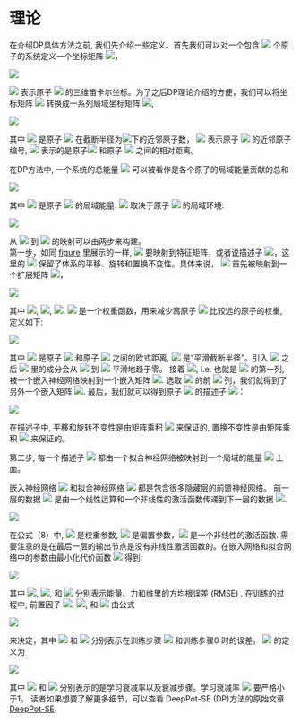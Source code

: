 # 理论

在介绍DP具体方法之前, 我们先介绍一些定义。首先我们可以对一个包含 <img src="https://latex.codecogs.com/svg.image?N"> 个原子的系统定义一个坐标矩阵 <img src="https://latex.codecogs.com/svg.image?\mathcal{R}&space;\in&space;\mathbb{R}^{N&space;\times&space;3}">，

<img src="https://latex.codecogs.com/svg.image?\mathcal{R}=\left\{{r}_{1}^{T},&space;\cdots,&space;{r}_{i}^{T},&space;\cdots,&space;{r}_{N}^{T}\right\}^{T},&space;{r}_{i}=\left(x_{i},&space;y_{i},&space;z_{i}\right),(1)">

<img src="https://latex.codecogs.com/svg.image?{r}_{i}"> 表示原子 <img src="https://latex.codecogs.com/svg.image?i"> 的三维笛卡尔坐标。为了之后DP理论介绍的方便，我们可以将坐标矩阵 <img src="https://latex.codecogs.com/svg.image?\mathcal{R}"> 转换成一系列局域坐标矩阵 <img src="https://latex.codecogs.com/svg.image?\dpi{110}\left\{{\mathcal{R}}^{i}\right\}_{i=1}^{N}">,

<img src="https://latex.codecogs.com/svg.image?\dpi{110}{\mathcal{R}}^{i}=\left\{{r}_{1&space;i}^{T},&space;\cdots,&space;{r}_{j&space;i}^{T},&space;\cdots,&space;{r}_{N_{i},&space;i}^{T}\right\}^{T},&space;{r}_{j&space;i}=\left(x_{j&space;i},&space;y_{j&space;i},&space;z_{j&space;i}\right),(2)">


其中 <img src="https://latex.codecogs.com/svg.image?\dpi{110}N_{i}"> 是原子 <img src="https://latex.codecogs.com/svg.image?\dpi{110}i"> 在截断半径为<img src="https://latex.codecogs.com/svg.image?\dpi{110}r_{c}">下的近邻原子数， <img src="https://latex.codecogs.com/svg.image?j&space;\left(1&space;\leq&space;j&space;\leq&space;N_{i}\right)"> 表示原子 <img src="https://latex.codecogs.com/svg.image?\dpi{110}i"> 的近邻原子编号, <img src="https://latex.codecogs.com/svg.image?\dpi{110}{r}_{j&space;i}&space;\equiv&space;{r}_{j}-{r}_{i}"> 表示的是原子<img src="https://latex.codecogs.com/svg.image?\dpi{110}j"> 和原子 <img src="https://latex.codecogs.com/svg.image?\dpi{110}i"> 之间的相对距离。

在DP方法中, 一个系统的总能量 <img src="https://latex.codecogs.com/svg.image?\dpi{110}E"> 可以被看作是各个原子的局域能量贡献的总和

<img src="https://latex.codecogs.com/svg.image?\dpi{110}&space;E=\sum_{i}&space;E_{i},(3)">

其中 <img src="https://latex.codecogs.com/svg.image?\dpi{110}E_{i}"> 是原子 <img src="https://latex.codecogs.com/svg.image?\dpi{110}i"> 的局域能量. <img src="https://latex.codecogs.com/svg.image?\dpi{110}E_{i}"> 取决于原子 <img src="https://latex.codecogs.com/svg.image?\dpi{110}i"> 的局域环境:

<img src="https://latex.codecogs.com/svg.image?\dpi{110}&space;E=\sum_{i}&space;E_{i}=\sum_{i}&space;E\left(\mathcal{R}^{i}\right),(4)">

从 <img src="https://latex.codecogs.com/svg.image?\dpi{110}{\mathcal{R}}^{i}"> 到 <img src="https://latex.codecogs.com/svg.image?\dpi{110}E_{i}"> 的映射可以由两步来构建。  
第一步，如同 [figure](https://gitee.com/liangwenshuo1118/myblog/blob/master/img/descriptor.png) 里展示的一样, <img src="https://latex.codecogs.com/svg.image?\dpi{110}{\mathcal{R}}^{i}"> 要映射到特征矩阵，或者说描述子 <img src="https://latex.codecogs.com/svg.image?\dpi{110}{\mathcal{D}}^{i}">，这里的 <img src="https://latex.codecogs.com/svg.image?\dpi{110}{\mathcal{D}}^{i}"> 保留了体系的平移、旋转和置换不变性。具体来说， <img src="https://latex.codecogs.com/svg.image?\dpi{110}{\mathcal{R}}^{i}&space;\in&space;\mathbb{R}^{N_{i}&space;\times&space;3}"> 首先被映射到一个扩展矩阵 <img src="https://latex.codecogs.com/svg.image?\dpi{110}\tilde{{\mathcal{R}}}^{i}&space;\in&space;\mathbb{R}^{N_{i}&space;\times&space;4}">，

<img src="https://latex.codecogs.com/svg.image?\dpi{110}&space;\left\{x_{j&space;i},&space;y_{j&space;i},&space;z_{j&space;i}\right\}&space;\mapsto\left\{s\left(r_{j&space;i}\right),&space;\hat{x}_{j&space;i},&space;\hat{y}_{j&space;i},&space;\hat{z}_{j&space;i}\right\},(5)">

其中 <img src="https://latex.codecogs.com/svg.image?\dpi{110}\hat{x}_{j&space;i}=\frac{s\left(r_{j&space;i}\right)&space;x_{j&space;i}}{r_{j&space;i}}">, <img src="https://latex.codecogs.com/svg.image?\dpi{110}\hat{y}_{j&space;i}=\frac{s\left(r_{j&space;i}\right)&space;y_{j&space;i}}{r_{j&space;i}}">,  <img src="https://latex.codecogs.com/svg.image?\dpi{110}\hat{z}_{j&space;i}=\frac{s\left(r_{j&space;i}\right)&space;z_{j&space;i}}{r_{j&space;i}}">. <img src="https://latex.codecogs.com/svg.image?\dpi{110}s\left(r_{j&space;i}\right)"> 是一个权重函数，用来减少离原子 <img src="https://latex.codecogs.com/svg.image?\dpi{110}i"> 比较远的原子的权重, 定义如下:

<img src="https://latex.codecogs.com/svg.image?\dpi{110}s\left(r_{j&space;i}\right)=&space;\begin{cases}\frac{1}{r_{j&space;i}},&space;&&space;r_{j&space;i}<r_{c&space;s}&space;\\&space;\frac{1}{r_{j&space;i}}&space;\{&space;{(\frac{r_{j&space;i}&space;-&space;r_{c&space;s}}{&space;r_c&space;-&space;r_{c&space;s}})}^3&space;(-6&space;{(\frac{r_{j&space;i}&space;-&space;r_{c&space;s}}{&space;r_c&space;-&space;r_{c&space;s}})}^2&space;&plus;15&space;\frac{r_{j&space;i}&space;-&space;r_{c&space;s}}{&space;r_c&space;-&space;r_{c&space;s}}&space;-10)&space;&plus;1&space;\},&space;&&space;r_{c&space;s}<r_{j&space;i}<r_{c}&space;\\&space;0,&space;&&space;r_{j&space;i}>r_{c}\end{cases},(6)">

其中 <img src="https://latex.codecogs.com/svg.image?\dpi{110}r_{j&space;i}"> 是原子 <img src="https://latex.codecogs.com/svg.image?\dpi{110}i"> 和原子 <img src="https://latex.codecogs.com/svg.image?\dpi{110}j"> 之间的欧式距离, <img src="https://latex.codecogs.com/svg.image?\dpi{110}r_{cs}"> 是“平滑截断半径”。引入 <img src="https://latex.codecogs.com/svg.image?\dpi{110}s\left(r_{j&space;i}\right)"> 之后 <img src="https://latex.codecogs.com/svg.image?\dpi{110}\tilde{{\mathcal{R}}}^{i}"> 里的成分会从 <img src="https://latex.codecogs.com/svg.image?\dpi{110}r_{cs}"> 到 <img src="https://latex.codecogs.com/svg.image?\dpi{110}r_{c}"> 平滑地趋于零。 接着 <img src="https://latex.codecogs.com/svg.image?\dpi{110} \{s\left(r_{j&space;i}\right)\}_{j=1}^{N_i}">, i.e. 也就是 <img src="https://latex.codecogs.com/svg.image?\dpi{110}\tilde{{\mathcal{R}}}^{i}"> 的第一列, 被一个嵌入神经网络映射到一个嵌入矩阵 <img src="https://latex.codecogs.com/svg.image?\dpi{110}\mathcal{G}^{i&space;1}&space;\in&space;\mathbb{R}^{N_{i}&space;\times&space;M_{1}}">. 选取 <img src="https://latex.codecogs.com/svg.image?\dpi{110}{\mathcal{G}}^{i&space;1}&space;\in&space;\mathbb{R}^{N_{i}&space;\times&space;M_{1}}"> 的前 <img src="https://latex.codecogs.com/svg.image?\dpi{110}M_{2}(<M_{1})"> 列，我们就得到了另外一个嵌入矩阵 <img src="https://latex.codecogs.com/svg.image?\dpi{110}\mathcal{G}^{i&space;2}&space;\in&space;\mathbb{R}^{N_{i}&space;\times&space;M_{2}}">. 最后，我们就可以得到原子 <img src="https://latex.codecogs.com/svg.image?\dpi{110}i"> 的描述子 <img src="https://latex.codecogs.com/svg.image?\dpi{110}{\mathcal{D}}^{i}">：

<img src="https://latex.codecogs.com/svg.image?\dpi{110}\mathcal{D}^{i}=\left(\mathcal{G}^{i&space;1}\right)^{T}&space;\tilde{\mathcal{R}}^{i}\left(\tilde{\mathcal{R}}^{i}\right)^{T}&space;\mathcal{G}^{i&space;2},(7)">

在描述子中, 平移和旋转不变性是由矩阵乘积 <img src="https://latex.codecogs.com/svg.image?\dpi{110}\tilde{\mathcal{R}}^{i}\left(\tilde{\mathcal{R}}^{i}\right)^{T}"> 来保证的, 置换不变性是由矩阵乘积 <img src="https://latex.codecogs.com/svg.image?\dpi{110}\left(\mathcal{G}^{i}\right)^{T}&space;\tilde{\mathcal{R}}^{i}"> 来保证的。  

第二步, 每一个描述子 <img src="https://latex.codecogs.com/svg.image?\dpi{110}{\mathcal{D}}^{i}"> 都由一个拟合神经网络被映射到一个局域的能量 <img src="https://latex.codecogs.com/svg.image?\dpi{110}E_{i}"> 上面。

嵌入神经网络 <img src="https://latex.codecogs.com/svg.image?\dpi{110}\mathcal{N}^e"> 和拟合神经网络 <img src="https://latex.codecogs.com/svg.image?\dpi{110}\mathcal{N}^f"> 都是包含很多隐藏层的前馈神经网络。 前一层的数据 <img src="https://latex.codecogs.com/svg.image?\dpi{110}d_{l}^{\mathrm{in}}"> 是由一个线性运算和一个非线性的激活函数传递到下一层的数据 <img src="https://latex.codecogs.com/svg.image?\dpi{110}d_{k}^{\mathrm{out}}">.

<img src="https://latex.codecogs.com/svg.image?\dpi{110}d_{k}^{o&space;u&space;t}=\varphi\left(\sum_{k&space;l}&space;w_{k&space;l}&space;d_{l}^{i&space;n}&plus;&space;b_{k}\right),(8)">

在公式（8）中, <img src="https://latex.codecogs.com/svg.image?\dpi{110}{w}_{k&space;l}"> 是权重参数, <img src="https://latex.codecogs.com/svg.image?\dpi{110}{b}_{k}"> 是偏置参数，<img src="https://latex.codecogs.com/svg.image?\dpi{110}\varphi"> 是一个非线性的激活函数. 需要注意的是在最后一层的输出节点是没有非线性激活函数的。在嵌入网络和拟合网络中的参数由最小化代价函数 <img src="https://latex.codecogs.com/svg.image?\dpi{110}L"> 得到:

<img src="https://latex.codecogs.com/svg.image?\dpi{110}L\left(p_{\epsilon},&space;p_{f},&space;p_{\xi}\right)=\frac{p_{\epsilon}}{N}&space;\Delta&space;\epsilon^{2}&plus;\frac{p_{f}}{3&space;N}&space;\sum_{i}\left|\Delta&space;{F}_{i}\right|^{2}&plus;\frac{p_{\xi}}{9N}\|\Delta&space;\xi\|^{2},(9)">

其中 <img src="https://latex.codecogs.com/svg.image?\dpi{110}\Delta&space;\epsilon">, <img src="https://latex.codecogs.com/svg.image?\dpi{110}\Delta&space;{F}_{i}">, 和 <img src="https://latex.codecogs.com/svg.image?\dpi{110}\Delta&space;\xi"> 分别表示能量、力和维里的方均根误差 (RMSE) .
在训练的过程中, 前置因子 <img src="https://latex.codecogs.com/svg.image?\dpi{110}p_{\epsilon}">, <img src="https://latex.codecogs.com/svg.image?\dpi{110}p_{f}">, 和 <img src="https://latex.codecogs.com/svg.image?\dpi{110}p_{\xi}"> 由公式

<img src="https://latex.codecogs.com/svg.image?\dpi{110}p(t)=p^{\operatorname{limit}}\left[1-\frac{r_{l}(t)}{r_{l}^{0}}\right]&plus;p^{\operatorname{start}}\left[\frac{r_{l}(t)}{r_{l}^{0}}\right],(10)">

来决定，其中 <img src="https://latex.codecogs.com/svg.image?\dpi{110}r_{l}(t)"> 和 <img src="https://latex.codecogs.com/svg.image?\dpi{110}r_{l}^{0}"> 分别表示在训练步骤 <img src="https://latex.codecogs.com/svg.image?\dpi{110}t"> 和训练步骤0 时的误差。 <img src="https://latex.codecogs.com/svg.image?\dpi{110}r_{l}(t)"> 的定义为

<img src="https://latex.codecogs.com/svg.image?\dpi{110}r_{l}(t)=r_{l}^{0}&space;\times&space;d_{r}^{t&space;/&space;d_{s}},(11)">

其中 <img src="https://latex.codecogs.com/svg.image?\dpi{110}d_{r}"> 和 <img src="https://latex.codecogs.com/svg.image?\dpi{110}d_{s}"> 分别表示的是学习衰减率以及衰减步骤。学习衰减率 <img src="https://latex.codecogs.com/svg.image?\dpi{110}d_{r}"> 要严格小于1。
读者如果想要了解更多细节，可以查看 DeepPot-SE (DP)方法的原始文章[DeepPot-SE](https://proceedings.neurips.cc/paper/2018/file/e2ad76f2326fbc6b56a45a56c59fafdb-Paper.pdf).



